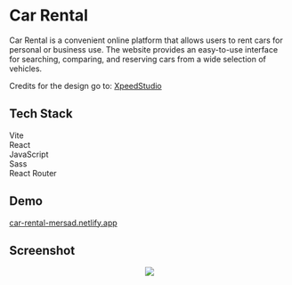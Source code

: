 # Car Rental

Car Rental is a convenient online platform that allows users to rent cars for personal or business use. The website provides an easy-to-use interface for searching, comparing, and reserving cars from a wide selection of vehicles.

Credits for the design go to: <a href='https://xpeedstudio.com/'>XpeedStudio</a>

## Tech Stack

Vite<br/>
React<br/>
JavaScript<br/>
Sass<br/>
React Router<br/>

## Demo

<a href='https://car-rental-mersad.netlify.app/'>car-rental-mersad.netlify.app</a>

## Screenshot

<div align='center'>
<img src='https://github.com/mersad98/car-rental/assets/141646504/b9561ee4-a852-43be-ac3f-3bc0119d5a33'
</div>
